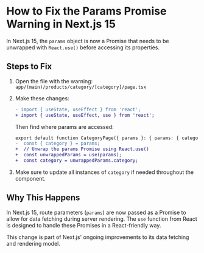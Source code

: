 # How to Fix the Params Promise Warning in Next.js 15

In Next.js 15, the `params` object is now a Promise that needs to be unwrapped with `React.use()` before accessing its properties.

## Steps to Fix

1. Open the file with the warning: `app/(main)/products/category/[category]/page.tsx`

2. Make these changes:

   ```diff
   - import { useState, useEffect } from 'react';
   + import { useState, useEffect, use } from 'react';
   ```

   Then find where params are accessed:

   ```diff
   export default function CategoryPage({ params }: { params: { category: string } }) {
   -  const { category } = params;
   +  // Unwrap the params Promise using React.use()
   +  const unwrappedParams = use(params);
   +  const category = unwrappedParams.category;
   ```

3. Make sure to update all instances of `category` if needed throughout the component.

## Why This Happens

In Next.js 15, route parameters (`params`) are now passed as a Promise to allow for data fetching during server rendering. The `use` function from React is designed to handle these Promises in a React-friendly way.

This change is part of Next.js' ongoing improvements to its data fetching and rendering model. 